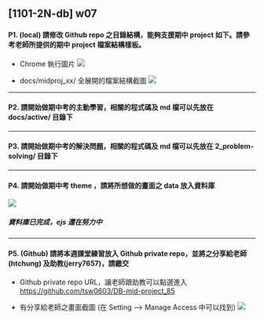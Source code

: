 ## [1101-2N-db] w07

#### P1. (local) 請修改 Github repo 之目錄結構，能夠支援期中 project 如下。請參考老師所提供的期中 project 檔案結構樣板。

- Chrome 執行圖片
  ![](https://i.imgur.com/jNZ4PA9.png)

- docs/midproj_xx/ 全展開的檔案結構截圖
  ![](https://i.imgur.com/HX5O6G0.png)

---

#### P2. 請開始做期中考的主動學習，相關的程式碼及 md 檔可以先放在 docs/active/ 目錄下

---

#### P3. 請開始做期中考的解決問題，相關的程式碼及 md 檔可以先放在 2_problem-solving/ 目錄下

---

#### P4. 請開始做期中考 theme ，請將所想做的畫面之 data 放入資料庫

![](https://i.imgur.com/arEZG4m.png)

##### 資料庫已完成，ejs 還在努力中

---

#### P5. (Github) 請將本週課堂練習放入 Github private repo，並將之分享給老師(htchung) 及助教(jerry7657)，請繳交

- Github private repo URL，讓老師跟助教可以點選進入
  https://github.com/tsw0603/DB-mid-project_85

- 有分享給老師之畫面截圖 (在 Setting --> Manage Access 中可以找到)
  ![](https://i.imgur.com/1VOMJpq.png)
